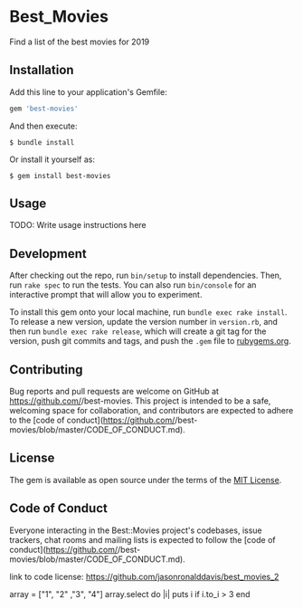 # Best_Movies
Find a list of the best movies for 2019


## Installation

Add this line to your application's Gemfile:

```ruby
gem 'best-movies'
```

And then execute:

    $ bundle install

Or install it yourself as:

    $ gem install best-movies

## Usage

TODO: Write usage instructions here

## Development

After checking out the repo, run `bin/setup` to install dependencies. Then, run `rake spec` to run the tests. You can also run `bin/console` for an interactive prompt that will allow you to experiment.

To install this gem onto your local machine, run `bundle exec rake install`. To release a new version, update the version number in `version.rb`, and then run `bundle exec rake release`, which will create a git tag for the version, push git commits and tags, and push the `.gem` file to [rubygems.org](https://rubygems.org).

## Contributing

Bug reports and pull requests are welcome on GitHub at https://github.com/<github username>/best-movies. This project is intended to be a safe, welcoming space for collaboration, and contributors are expected to adhere to the [code of conduct](https://github.com/<github username>/best-movies/blob/master/CODE_OF_CONDUCT.md).


## License

The gem is available as open source under the terms of the [MIT License](https://opensource.org/licenses/MIT).

## Code of Conduct

Everyone interacting in the Best::Movies project's codebases, issue trackers, chat rooms and mailing lists is expected to follow the [code of conduct](https://github.com/<github username>/best-movies/blob/master/CODE_OF_CONDUCT.md).



link to code license: https://github.com/jasonronalddavis/best_movies_2

array = ["1", "2" ,"3", "4"]
 array.select do |i|
 puts i if i.to_i > 3
end
